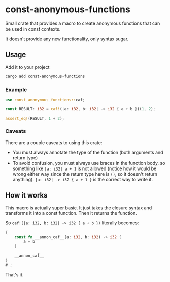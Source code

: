 # const-anonymous-functions

Small crate that provides a macro to create anonymous functions that can be used in const contexts. 

It doesn't provide any new functionality, only syntax sugar. 

## Usage

Add it to your project

```bash
cargo add const-anonymous-functions
```

### Example

```rust
use const_anonymous_functions::caf;

const RESULT: i32 = caf!(|a: i32, b: i32| -> i32 { a + b })(1, 2);

assert_eq!(RESULT, 1 + 2);
```

### Caveats

There are a couple caveats to using this crate:
- You must always annotate the type of the function (both arguments and return type)
- To avoid confusion, you must always use braces in the function body, so something like `|a: i32| a + 1` is not allowed (notice how it would be wrong either way since the return type here is `()`, so it doesn't return anything). `|a: i32| -> i32 { a + 1 }` is the correct way to write it.

## How it works

This macro is actually super basic. It just takes the closure syntax and transforms it into a const function. Then it returns the function. 

So `caf!(|a: i32, b: i32| -> i32 { a + b })` literally becomes:

```rust
{
	const fn __annon_caf__(a: i32, b: i32) -> i32 {
		a + b
	}

	__annon_caf__
}
# ;
```

That's it. 
